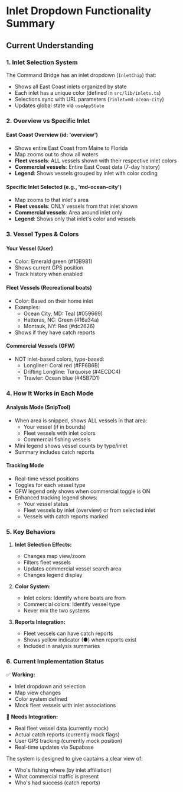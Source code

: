 # Inlet Dropdown Functionality Summary

## Current Understanding

### 1. **Inlet Selection System**
The Command Bridge has an inlet dropdown (`InletChip`) that:
- Shows all East Coast inlets organized by state
- Each inlet has a unique color (defined in `src/lib/inlets.ts`)
- Selections sync with URL parameters (`?inlet=md-ocean-city`)
- Updates global state via `useAppState`

### 2. **Overview vs Specific Inlet**

#### **East Coast Overview** (id: 'overview')
- Shows entire East Coast from Maine to Florida
- Map zooms out to show all waters
- **Fleet vessels**: ALL vessels shown with their respective inlet colors
- **Commercial vessels**: Entire East Coast data (7-day history)
- **Legend**: Shows vessels grouped by inlet with color coding

#### **Specific Inlet Selected** (e.g., 'md-ocean-city')
- Map zooms to that inlet's area
- **Fleet vessels**: ONLY vessels from that inlet shown
- **Commercial vessels**: Area around inlet only
- **Legend**: Shows only that inlet's color and vessels

### 3. **Vessel Types & Colors**

#### **Your Vessel** (User)
- Color: Emerald green (#10B981)
- Shows current GPS position
- Track history when enabled

#### **Fleet Vessels** (Recreational boats)
- Color: Based on their home inlet
- Examples:
  - Ocean City, MD: Teal (#059669)
  - Hatteras, NC: Green (#16a34a)
  - Montauk, NY: Red (#dc2626)
- Shows if they have catch reports

#### **Commercial Vessels** (GFW)
- NOT inlet-based colors, type-based:
  - Longliner: Coral red (#FF6B6B)
  - Drifting Longline: Turquoise (#4ECDC4)
  - Trawler: Ocean blue (#45B7D1)

### 4. **How It Works in Each Mode**

#### **Analysis Mode (SnipTool)**
- When area is snipped, shows ALL vessels in that area:
  - Your vessel (if in bounds)
  - Fleet vessels with inlet colors
  - Commercial fishing vessels
- Mini legend shows vessel counts by type/inlet
- Summary includes catch reports

#### **Tracking Mode**
- Real-time vessel positions
- Toggles for each vessel type
- GFW legend only shows when commercial toggle is ON
- Enhanced tracking legend shows:
  - Your vessel status
  - Fleet vessels by inlet (overview) or from selected inlet
  - Vessels with catch reports marked

### 5. **Key Behaviors**

1. **Inlet Selection Effects:**
   - Changes map view/zoom
   - Filters fleet vessels
   - Updates commercial vessel search area
   - Changes legend display

2. **Color System:**
   - Inlet colors: Identify where boats are from
   - Commercial colors: Identify vessel type
   - Never mix the two systems

3. **Reports Integration:**
   - Fleet vessels can have catch reports
   - Shows yellow indicator (●) when reports exist
   - Included in analysis summaries

### 6. **Current Implementation Status**

✅ **Working:**
- Inlet dropdown and selection
- Map view changes
- Color system defined
- Mock fleet vessels with inlet associations

🚧 **Needs Integration:**
- Real fleet vessel data (currently mock)
- Actual catch reports (currently mock flags)
- User GPS tracking (currently mock position)
- Real-time updates via Supabase

The system is designed to give captains a clear view of:
- Who's fishing where (by inlet affiliation)
- What commercial traffic is present
- Who's had success (catch reports)
